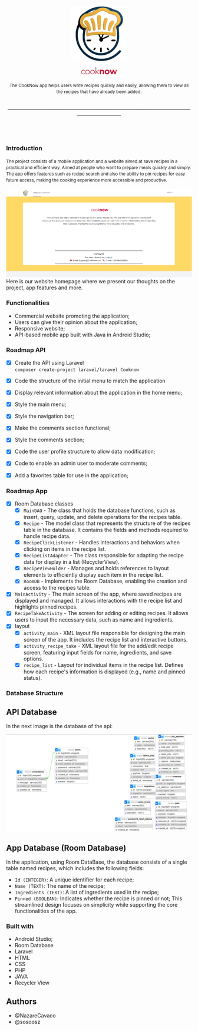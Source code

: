 <div align="center">
  <img src="https://raw.githubusercontent.com/sosoosz/PAS/refs/heads/main/imagens/logo_png.png" alt="Logo" width="150" />

</div>

<div align="center">
  <img src="https://raw.githubusercontent.com/sosoosz/PAS/refs/heads/main/imagens/cooknow.png" alt="Cooknow" width="100"/>
</div>


<div align="center">

<small>
The CookNow app helps users write recipes quickly and easily, allowing them to view all the recipes that have already been added.
</small>
</div>
<br>
  <p align="center">──────────────────────────────────────────────────────────────</p>
                    
<br>
<br>
<div>
  
### Introduction

<div>
<small>
The project consists of a mobile application and a website aimed at save recipes in a practical and efficient way. Aimed at people who want to prepare meals quickly and simply. The app offers features such as recipe search and also the ability to pin recipes for easy future access, making the cooking experience more accessible and productive.
</small>
  
</div>

<br>

<div>
<img src="https://raw.githubusercontent.com/sosoosz/PAS/refs/heads/main/imagens/site.png" alt="Site"/>

</div>
Here is our website homepage where we present our thoughts on the project, app features and more.

### Functionalities

- Commercial website promoting the application;
- Users can give their opinion about the application;
- Responsive website;
- API-based mobile app built with Java in Android Studio;

### Roadmap API

- [x] Create the API using Laravel  
  `composer create-project laravel/laravel Cooknow`

- [x] Code the structure of the initial menu to match the application

- [x] Display relevant information about the application in the home menu;

- [x] Style the main menu;

- [x] Style the navigation bar;

- [x] Make the comments section functional;

- [x] Style the comments section;

- [x] Code the user profile structure to allow data modification;

- [x] Code to enable an admin user to moderate comments;

- [x] Add a favorites table for use in the application;

### Roadmap App

- [x] Room Database classes
  - [x] `MainDAO` - The class that holds the database functions, such as insert, query, update, and delete operations for the recipes table.
  - [x] `Recipe` - The model class that represents the structure of the recipes table in the database. It contains the fields and methods required to handle recipe data.
  - [x] `RecipeClickListener` - Handles interactions and behaviors when clicking on items in the recipe list.
  - [x] `RecipeListAdapter` - The class responsible for adapting the recipe data for display in a list (RecyclerView).
  - [x] `RecipeViewHolder` - Manages and holds references to layout elements to efficiently display each item in the recipe list.
  - [x] `RoomDB` - Implements the Room Database, enabling the creation and access to the recipes table.
- [x] `MainActivity` - The main screen of the app, where saved recipes are displayed and managed. It allows interactions with the recipe list and highlights pinned recipes.
- [x] `RecipeTakeActivity` - The screen for adding or editing recipes. It allows users to input the necessary data, such as name and ingredients.
- [x] layout
  - [x] `activity_main` - XML layout file responsible for designing the main screen of the app. It includes the recipe list and interactive buttons.
  - [x] `activity_recipe_take` - XML layout file for the add/edit recipe screen, featuring input fields for name, ingredients, and save options.
  - [x] `recipe_list` - Layout for individual items in the recipe list. Defines how each recipe's information is displayed (e.g., name and pinned status).

### Database Structure
## API Database
In the next image is the database of the api:
<div align="center">
  <img src="https://raw.githubusercontent.com/sosoosz/PAS/refs/heads/main/imagens/bd.png" alt="Cooknow" width="600"/>
</div>

## App Database (Room Database)
In the application, using Room DataBase, the database consists of a single table named recipes, which includes the following fields:
- `Id (INTEGER)`: A unique identifier for each recipe; 
- `Name (TEXT)`: The name of the recipe;
- `Ingredients (TEXT)`: A list of ingredients used in the recipe;
- `Pinned (BOOLEAN)`: Indicates whether the recipe is pinned or not;
This streamlined design focuses on simplicity while supporting the core functionalities of the app.

### Built with
- Android Studio;
- Room Database
- Laravel
- HTML
- CSS
- PHP
- JAVA
- Recycler View


## Authors
- @NazareCavaco
- @sosoosz

